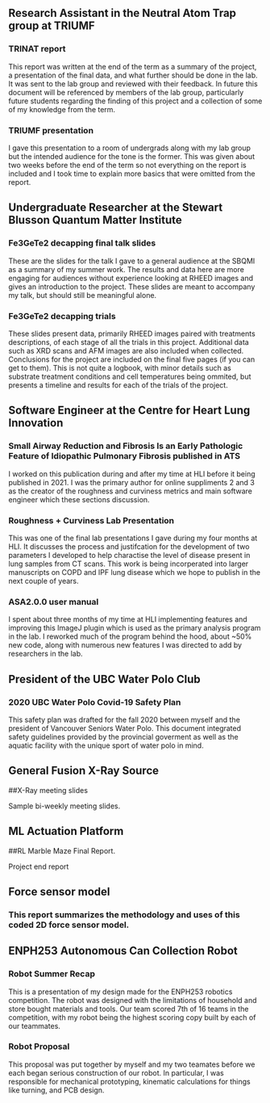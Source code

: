 ## Research Assistant in the Neutral Atom Trap group at TRIUMF

### TRINAT report
This report was written at the end of the term as a summary of the project, a presentation of the final data, and what further should be done in the lab. It was sent to the lab group and reviewed with their feedback. In future this document will be referenced by members of the lab group, particularly future students regarding the finding of this project and a collection of some of my knowledge from the term. 

### TRIUMF presentation
I gave this presentation to a room of undergrads along with my lab group but the intended audience for the tone is the former. This was given about two weeks before the end of the term so not everything on the report is included and I took time to explain more basics that were omitted from the report. 

## Undergraduate Researcher at the Stewart Blusson Quantum Matter Institute

### Fe3GeTe2 decapping final talk slides
These are the slides for the talk I gave to a general audience at the SBQMI as a summary of my summer work. The results and data here are more engaging for audiences without experience looking at RHEED images and gives an introduction to the project. These slides are meant to accompany my talk, but should still be meaningful alone.

### Fe3GeTe2 decapping trials
These slides present data, primarily RHEED images paired with treatments descriptions, of each stage of all the trials in this project. Additional data such as XRD scans and AFM images are also included when collected. Conclusions for the project are included on the final five pages (if you can get to them).  This is not quite a logbook, with minor details such as substrate treatment conditions and cell temperatures being ommited, but presents a timeline and results for each of the trials of the project. 


## Software Engineer at the Centre for Heart Lung Innovation

### Small Airway Reduction and Fibrosis Is an Early Pathologic Feature of Idiopathic Pulmonary Fibrosis published in ATS
I worked on this publication during and after my time at HLI before it being published in 2021. I was the primary author for online suppliments 2 and 3 as the creator of the roughness and curviness metrics and main software engineer which these sections discussion.

### Roughness + Curviness Lab Presentation 
This was one of the final lab presentations I gave during my four months at HLI. It discusses the process and justifcation for the development of two parameters I developed to help charactise the level of disease present in lung samples from CT scans. This work is being incorperated into larger manuscripts on COPD and IPF lung disease which we hope to publish in the next couple of years. 

### ASA2.0.0 user manual
I spent about three months of my time at HLI implementing features and improving this ImageJ plugin which is used as the primary analysis program in the lab. I reworked much of the program behind the hood, about ~50% new code, along with numerous new features I was directed to add by researchers in the lab. 

## President of the UBC Water Polo Club

### 2020 UBC Water Polo Covid-19 Safety Plan
This safety plan was drafted for the fall 2020 between myself and the president of Vancouver Seniors Water Polo. This document integrated safety guidelines provided by the provincial goverment as well as the aquatic facility with the unique sport of water polo in mind. 

## General Fusion X-Ray Source

##X-Ray meeting slides

Sample bi-weekly meeting slides.

## ML Actuation Platform

##RL Marble Maze Final Report.

Project end report

## Force sensor model

### This report summarizes the methodology and uses of this coded 2D force sensor model. 


## ENPH253 Autonomous Can Collection Robot

### Robot Summer Recap
This is a presentation of my design made for the ENPH253 robotics competition. The robot was designed with the limitations of household and store bought materials and tools. Our team scored 7th of 16 teams in the competition, with my robot being the highest scoring copy built by each of our teammates.

### Robot Proposal
This proposal was put together by myself and my two teamates before we each began serious construction of our robot. 
In particular, I was responsible for mechanical prototyping, kinematic calculations for things like turning, and PCB design. 


